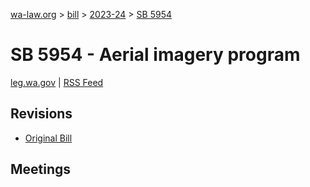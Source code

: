[wa-law.org](/) > [bill](/bill/) > [2023-24](/bill/2023-24/) > [SB 5954](/bill/2023-24/sb/5954/)

# SB 5954 - Aerial imagery program
[leg.wa.gov](https://app.leg.wa.gov/billsummary?BillNumber=5954&Year=2023&Initiative=false) | [RSS Feed](./rss.xml)

## Revisions
* [Original Bill](1/)

## Meetings